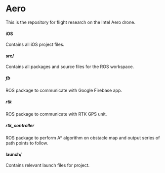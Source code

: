 # Aero
This is the repository for flight research on the Intel Aero drone.


#### iOS
Contains all iOS project files.

#### src/
Contains all packages and source files for the ROS workspace.

##### fb
ROS package to communicate with Google Firebase app.

##### rtk
ROS package to communicate with RTK GPS unit.

##### rtk_controller
ROS package to perform A* algorithm on obstacle map and output series of path points to follow.

#### launch/ 
Contains relevant launch files for project.
